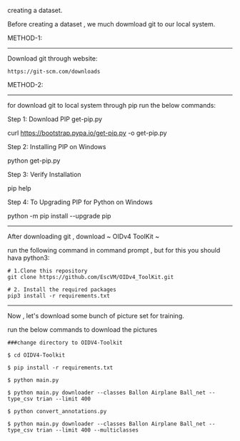 creating a dataset.

Before creating a dataset , we much dowmload git to our local system.

METHOD-1:
________

Download git through website:

    https://git-scm.com/downloads


METHOD-2:
________

for download git to local system through pip run the below commands:

Step 1: Download PIP get-pip.py

   curl https://bootstrap.pypa.io/get-pip.py -o get-pip.py

Step 2: Installing PIP on Windows

   python get-pip.py

Step 3: Verify Installation

   pip help

Step 4: To Upgrading PIP for Python on Windows

   python -m pip install --upgrade pip

____________________________________________________________________________________________


After downloading git , download ~ OIDv4 ToolKit ~

run the following command in command prompt , but for this you should hava python3:
    
    # 1.Clone this repository
    git clone https://github.com/EscVM/OIDv4_ToolKit.git

    # 2. Install the required packages
    pip3 install -r requirements.txt


____________________________________________________________________________________________



Now , let's download some bunch of picture set for training.

run the below commands to download the pictures

    ###change directory to OIDV4-Toolkit

    $ cd OIDV4-Toolkit

    $ pip install -r requirements.txt

    $ python main.py

    $ python main.py downloader --classes Ballon Airplane Ball_net --type_csv trian --limit 400

    $ python convert_annotations.py

    $ python main.py downloader --classes Ballon Airplane Ball_net --type_csv trian --limit 400 --multiclasses


























